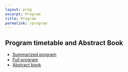 ```yaml
---
layout: prog
excerpt: Program
title: Program
permalink: /program
---
```


## Program timetable and Abstract Book

- [Summarized program](/XVIII/images/Program.pdf)
- [Full program](/XVIII/images/Program_detailed.pdf)
- [Abstract book](/XVIII/images/Abstract_book.pdf)

